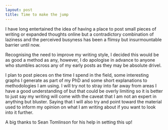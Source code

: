 ```yaml
---
layout: post
title: Time to make the jump 
---
```

I have long entertained the idea of having a place to post small pieces of writing or expanded thoughts online but a contradictory combination of laziness and the perceived busyness has been a flimsy but insurmountable barrier until now. 

Recognising the need to improve my writing style, I decided this would be as good a method as any, however, I do apologise in advance to anyone who stumbles across any of my early posts as they may be absolute drivel. 

I plan to post pieces on the time I spend in the field, some interesting graphs I generate as part of my PhD and some short explanations to methodologies I am using. I will try not to stray into far away from areas I have a good understanding of but that could be overly limiting so it is better to just say my writing will come with the caveat that I am not an expert in anything but bluster. Saying that I will also try and point toward the material used to inform my opinion on what I am writing about if you want to look into it further.

A big thanks to Sean Tomlinson for his help in setting this up!